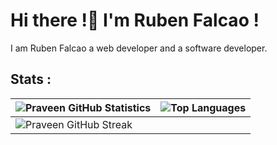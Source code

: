 # Hi there !👋 I'm Ruben Falcao !

I am Ruben Falcao a web developer and a software developer. 

## Stats :
| ![Praveen GitHub Statistics](https://github-readme-stats.vercel.app/api?username=RubenFalcao14&show_icons=true) | ![Top Languages](https://github-readme-stats.vercel.app/api/top-langs/?username=RubenFalcao14) |
| --- | --- |
| ![Praveen GitHub Streak](https://github-readme-streak-stats.herokuapp.com/?user=RubenFalcao14) |

<!--
**RubenFalcao14/RubenFalcao14** is a ✨ _special_ ✨ repository because its `README.md` (this file) appears on your GitHub profile.

Here are some ideas to get you started:

- 🔭 I’m currently working on ...
- 🌱 I’m currently learning ...
- 👯 I’m looking to collaborate on ...
- 🤔 I’m looking for help with ...
- 💬 Ask me about ...
- 📫 How to reach me: ...
- 😄 Pronouns: ...
- ⚡ Fun fact: ...
-->
